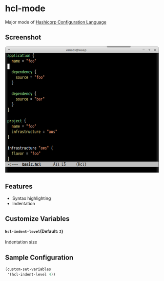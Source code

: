 # hcl-mode

Major mode of [Hashicorp Configuration Language](https://github.com/hashicorp/hcl)


## Screenshot

![hcl-mode](image/hcl-mode.png)


## Features

- Syntax highlighting
- Indentation


## Customize Variables

#### `hcl-indent-level`(Default: `2`)

Indentation size


## Sample Configuration

```lisp
(custom-set-variables
 '(hcl-indent-level 4))
```
